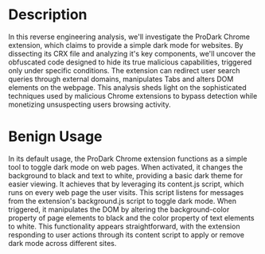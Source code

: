 # Description
In this reverse engineering analysis, we'll investigate the ProDark Chrome extension, which claims to provide a simple dark mode for websites. By dissecting its CRX file and analyzing it's key components, we'll uncover the obfuscated code designed to hide its true malicious capabilities, triggered only under specific conditions. The extension can redirect user search queries through external domains, manipulates Tabs and alters DOM elements on the webpage. This analysis sheds light on the sophisticated techniques used by malicious Chrome extensions to bypass detection while monetizing unsuspecting users browsing activity.

# Benign Usage
In its default usage, the ProDark Chrome extension functions as a simple tool to toggle dark mode on web pages. When activated, it changes the background to black and text to white, providing a basic dark theme for easier viewing. 
It achieves that by leveraging its content.js script, which runs on every web page the user visits. This script listens for messages from the extension's background.js script to toggle dark mode. When triggered, it manipulates the DOM by altering the background-color property of page elements to black and the color property of text elements to white. 
This functionality appears straightforward, with the extension responding to user actions through its content script to apply or remove dark mode across different sites.

